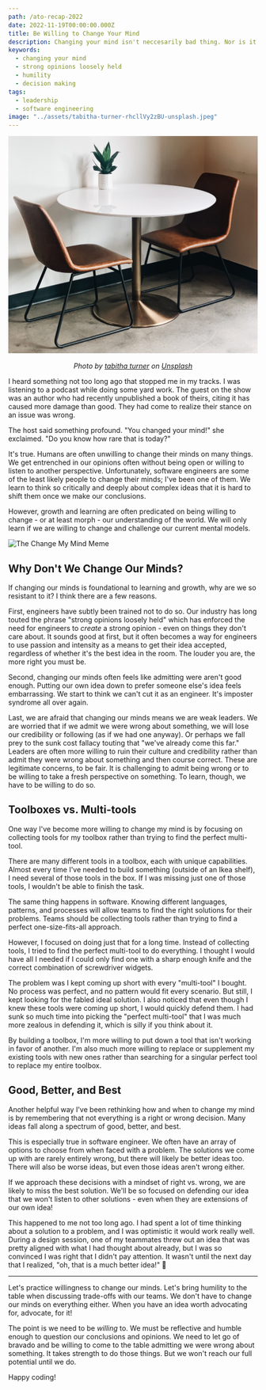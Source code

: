 ```yaml
---
path: /ato-recap-2022
date: 2022-11-19T00:00:00.000Z
title: Be Willing to Change Your Mind
description: Changing your mind isn't neccesarily bad thing. Nor is it a sign of weakness. It might even be a sign of strength.
keywords:
  - changing your mind
  - strong opinions loosely held
  - humility
  - decision making
tags:
  - leadership
  - software engineering
image: "../assets/tabitha-turner-rhcllVy2zBU-unsplash.jpeg"
---
```


<center>

![White round empty table for two in a white background](../assets/tabitha-turner-rhcllVy2zBU-unsplash.jpeg)

<i> 

Photo by <a href="https://unsplash.com/@tabithabrooke?utm_source=unsplash&utm_medium=referral&utm_content=creditCopyText">tabitha turner</a> on <a href="https://unsplash.com/s/photos/dining-table?utm_source=unsplash&utm_medium=referral&utm_content=creditCopyText">Unsplash</a>
  
  
</i>


</center>

I heard something not too long ago that stopped me in my tracks. I was listening to a podcast while doing some yard work. The guest on the show was an author who had recently unpublished a book of theirs, citing it has caused more damage than good. They had come to realize their stance on an issue was wrong.

The host said something profound. "You changed your mind!" she exclaimed. "Do you know how rare that is today?"

It's true. Humans are often unwilling to change their minds on many things. We get entrenched in our opinions often without being open or willing to listen to another perspective.
Unfortunately, software engineers are some of the least likely people to change their minds; I've been one of them. We learn to think so critically and deeply about complex ideas that it is hard to shift them once we make our conclusions.

However, growth and learning are often predicated on being willing to change - or at least morph - our understanding of the world. We will only learn if we are willing to change and challenge our current mental models.

![The Change My Mind Meme](https://pbs.twimg.com/media/DWi8HGAW0AAHCjf?format=jpg&name=900x900)

## Why Don't We Change Our Minds?

If changing our minds is foundational to learning and growth, why are we so resistant to it? I think there are a few reasons.

First, engineers have subtly been trained not to do so. Our industry has long touted the phrase "strong opinions loosely held" which has enforced the need for engineers to _create_ a strong opinion - even on things they don't care about. It sounds good at first, but it often becomes a way for engineers to use passion and intensity as a means to get their idea accepted, regardless of whether it's the best idea in the room. The louder you are, the more right you must be.

Second, changing our minds often feels like admitting were aren't good enough. Putting our own idea down to prefer someone else's idea feels embarrassing. We start to think we can't cut it as an engineer. It's imposter syndrome all over again.

Last, we are afraid that changing our minds means we are weak leaders. We are worried that if we admit we were wrong about something, we will lose our credibility or following (as if we had one anyway). Or perhaps we fall prey to the sunk cost fallacy touting that "we've already come this far." Leaders are often more willing to ruin their culture and credibility rather than admit they were wrong about something and then course correct.
These are legitimate concerns, to be fair. It is challenging to admit being wrong or to be willing to take a fresh perspective on something. To learn, though, we have to be willing to do so.

## Toolboxes vs. Multi-tools

One way I've become more willing to change my mind is by focusing on collecting tools for my toolbox rather than trying to find the perfect multi-tool.

There are many different tools in a toolbox, each with unique capabilities. Almost every time I've needed to build something (outside of an Ikea shelf), I need several of those tools in the box. If I was missing just one of those tools, I wouldn't be able to finish the task.

The same thing happens in software. Knowing different languages, patterns, and processes will allow teams to find the right solutions for their problems. Teams should be collecting tools rather than trying to find a perfect one-size-fits-all approach.

However, I focused on doing just that for a long time. Instead of collecting tools, I tried to find the perfect multi-tool to do everything. I thought I would have all I needed if I could only find one with a sharp enough knife and the correct combination of screwdriver widgets.

The problem was I kept coming up short with every "multi-tool" I bought. No process was perfect, and no pattern would fit every scenario. But still, I kept looking for the fabled ideal solution. 
I also noticed that even though I knew these tools were coming up short, I would quickly defend them. I had sunk so much time into picking the "perfect multi-tool" that I was much more zealous in defending it, which is silly if you think about it. 

By building a toolbox, I'm more willing to put down a tool that isn't working in favor of another. I'm also much more willing to replace or supplement my existing tools with new ones rather than searching for a singular perfect tool to replace my entire toolbox.

## Good, Better, and Best

Another helpful way I've been rethinking how and when to change my mind is by remembering that not everything is a right or wrong decision. Many ideas fall along a spectrum of good, better, and best.

This is especially true in software engineer. We often have an array of options to choose from when faced with a problem. The solutions we come up with are rarely entirely wrong, but there will likely be better ideas too. There will also be worse ideas, but even those ideas aren't wrong either.

If we approach these decisions with a mindset of right vs. wrong, we are likely to miss the best solution. We'll be so focused on defending our idea that we won't listen to other solutions - even when they are extensions of our own idea!

This happened to me not too long ago. I had spent a lot of time thinking about a solution to a problem, and I was optimistic it would work really well. During a design session, one of my teammates threw out an idea that was pretty aligned with what I had thought about already, but I was so convinced I was right that I didn't pay attention. It wasn't until the next day that I realized, "oh, that is a much better idea!" 🤦

---

Let's practice willingness to change our minds. Let's bring humility to the table when discussing trade-offs with our teams. We don't have to change our minds on everything either. When you have an idea worth advocating for, advocate, for it! 

The point is we need to be _willing_ to. We must be reflective and humble enough to question our conclusions and opinions. We need to let go of bravado and be willing to come to the table admitting we were wrong about something. It takes strength to do those things.
But we won't reach our full potential until we do.

Happy coding!
